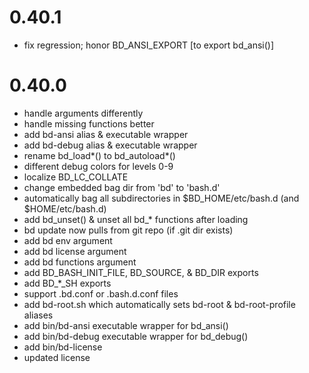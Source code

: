 # 0.40.1

- fix regression; honor BD_ANSI_EXPORT [to export bd_ansi()]

# 0.40.0

- handle arguments differently
- handle missing functions better
- add bd-ansi alias & executable wrapper
- add bd-debug alias & executable wrapper
- rename bd_load*() to bd_autoload*()
- different debug colors for levels 0-9
- localize BD_LC_COLLATE
- change embedded bag dir from 'bd' to 'bash.d'
- automatically bag all subdirectories in $BD_HOME/etc/bash.d (and $HOME/etc/bash.d)
- add bd_unset() & unset all bd_* functions after loading
- bd update now pulls from git repo (if .git dir exists)
- add bd env argument
- add bd license argument
- add bd functions argument
- add BD_BASH_INIT_FILE, BD_SOURCE, & BD_DIR exports
- add BD_*_SH exports
- support .bd.conf or .bash.d.conf files
- add bd-root.sh which automatically sets bd-root & bd-root-profile aliases
- add bin/bd-ansi executable wrapper for bd_ansi()
- add bin/bd-debug executable wrapper for bd_debug()
- add bin/bd-license
- updated license
